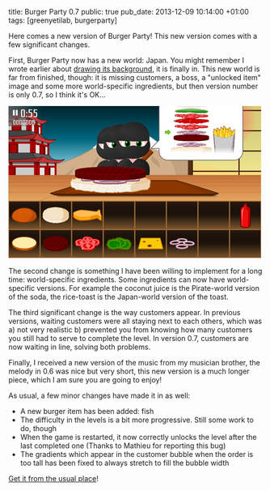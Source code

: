 title: Burger Party 0.7
public: true
pub_date: 2013-12-09 10:14:00 +01:00
tags: [greenyetilab, burgerparty]


Here comes a new version of Burger Party! This new version comes with a few significant changes.

First, Burger Party now has a new world: Japan. You might remember I wrote earlier about [drawing its background](../japan-background/), it is finally in. This new world is far from finished, though: it is missing customers, a boss, a "unlocked item" image and some more world-specific ingredients, but then version number is only 0.7, so I think it's OK...

[![Japan World, showing customers waiting in line and new rice toast](/projects/burgerparty/0.7/thumb-world-3.png)](/projects/burgerparty/0.7/world-3.png)

The second change is something I have been willing to implement for a long time: world-specific ingredients. Some ingredients can now have world-specific versions. For example the coconut juice is the Pirate-world version of the soda, the rice-toast is the Japan-world version of the toast.

The third significant change is the way customers appear. In previous versions, waiting customers were all staying next to each others, which was a) not very realistic b) prevented you from knowing how many customers you still had to serve to complete the level. In version 0.7, customers are now waiting in line, solving both problems.

Finally, I received a new version of the music from my musician brother, the melody in 0.6 was nice but very short, this new version is a much longer piece, which I am sure you are going to enjoy!

As usual, a few minor changes have made it in as well:

- A new burger item has been added: fish
- The difficulty in the levels is a bit more progressive. Still some work to do, though
- When the game is restarted, it now correctly unlocks the level after the last completed one (Thanks to Mathieu for reporting this bug)
- The gradients which appear in the customer bubble when the order is too tall has been fixed to always stretch to fill the bubble width

[Get it from the usual place](/projects/burgerparty/)!

